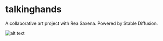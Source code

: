# talkinghands
A collaborative art project with Rea Saxena. Powered by Stable Diffusion.

![alt text](https://github.com/jburzy/talkinghands/hands.gif)
